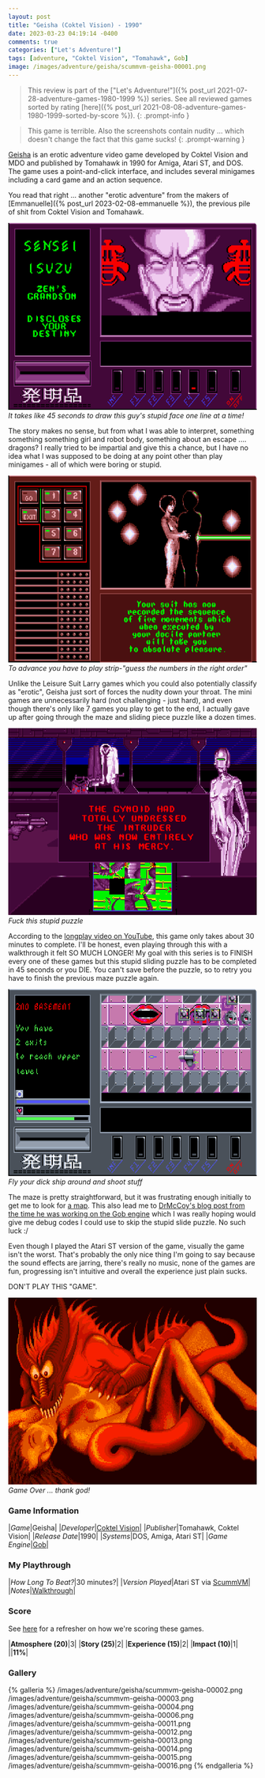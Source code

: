 ```yaml
---
layout: post
title: "Geisha (Coktel Vision) - 1990"
date: 2023-03-23 04:19:14 -0400
comments: true
categories: ["Let's Adventure!"]
tags: [adventure, "Coktel Vision", "Tomahawk", Gob]
image: /images/adventure/geisha/scummvm-geisha-00001.png
---
```

> This review is part of the ["Let's Adventure!"]({% post_url 2021-07-28-adventure-games-1980-1999 %}) series. See all reviewed games sorted by rating [here]({% post_url 2021-08-08-adventure-games-1980-1999-sorted-by-score %}).
{: .prompt-info }

> This game is terrible. Also the screenshots contain nudity ... which doesn't change the fact that this game sucks!
{: .prompt-warning }

[Geisha](https://en.wikipedia.org/wiki/Geisha_(video_game)) is an erotic adventure video game developed by Coktel Vision and MDO and published by Tomahawk in 1990 for Amiga, Atari ST, and DOS. The game uses a point-and-click interface, and includes several minigames including a card game and an action sequence.

You read that right ... another "erotic adventure" from the makers of [Emmanuelle]({% post_url 2023-02-08-emmanuelle %}), the previous pile of shit from Coktel Vision and Tomahawk.

![](/images/adventure/geisha/scummvm-geisha-00005.png)
_It takes like 45 seconds to draw this guy's stupid face one line at a time!_

The story makes no sense, but from what I was able to interpret, something something something girl and robot body, something about an escape .... dragons? I really tried to be impartial and give this a chance, but I have no idea what I was supposed to be doing at any point other than play minigames - all of which were boring or stupid.

![](/images/adventure/geisha/scummvm-geisha-00010.png)
_To advance you have to play strip-"guess the numbers in the right order"_

Unlike the Leisure Suit Larry games which you could also potentially classify as "erotic", Geisha just sort of forces the nudity down your throat. The mini games are unnecessarily hard (not challenging - just hard), and even though there's only like 7 games you play to get to the end, I actually gave up after going through the maze and sliding piece puzzle like a dozen times.

![](/images/adventure/geisha/scummvm-geisha-00018.png)
_Fuck this stupid puzzle_

According to the [longplay video on YouTube](https://www.youtube.com/watch?v=WsPzjGFOumY), this game only takes about 30 minutes to complete. I'll be honest, even playing through this with a walkthrough it felt SO MUCH LONGER! My goal with this series is to FINISH every one of these games but this stupid sliding puzzle has to be completed in 45 seconds or you DIE. You can't save before the puzzle, so to retry you have to finish the previous maze puzzle again.

![](/images/adventure/geisha/scummvm-geisha-00017.png)
_Fly your dick ship around and shoot stuff_

The maze is pretty straightforward, but it was frustrating enough initially to get me to look for [a map](https://gamefaqs.gamespot.com/pc/928267-geisha/faqs/78791/chapter-6-penetration). This also lead me to [DrMcCoy's blog post from the time he was working on the Gob engine](https://drmccoy.de/gobsmacked/?p=512#more-512) which I was really hoping would give me debug codes I could use to skip the stupid slide puzzle. No such luck :/

Even though I played the Atari ST version of the game, visually the game isn't the worst. That's probably the only nice thing I'm going to say because the sound effects are jarring, there's really no music, none of the games are fun, progressing isn't intuitive and overall the experience just plain sucks.

DON'T PLAY THIS "GAME".

![](/images/adventure/geisha/scummvm-geisha-00019.png)
_Game Over ... thank god!_

### Game Information

|*Game*|Geisha|
|*Developer*|[Coktel Vision](https://en.wikipedia.org/wiki/Coktel_Vision)|
|*Publisher*|Tomahawk, Coktel Vision|
|*Release Date*|1990|
|*Systems*|DOS, Amiga, Atari ST|
|*Game Engine*|[Gob](https://wiki.scummvm.org/index.php/Gob)|

### My Playthrough

|*How Long To Beat?*|30 minutes?|
|*Version Played*|Atari ST via [ScummVM](https://www.scummvm.org/)|
|*Notes*|[Walkthrough](https://www.walkthroughking.com/text/geisha.aspx)|

### Score

See [here](https://www.alexbevi.com/blog/2021/07/28/adventure-games-1980-1999/#scoring) for a refresher on how we're scoring these games.

|**Atmosphere (20)**|3|
|**Story (25)**|2|
|**Experience (15)**|2|
|**Impact (10)**|1|
||**11%**|

### Gallery

{% galleria %}
/images/adventure/geisha/scummvm-geisha-00002.png
/images/adventure/geisha/scummvm-geisha-00003.png
/images/adventure/geisha/scummvm-geisha-00004.png
/images/adventure/geisha/scummvm-geisha-00006.png
/images/adventure/geisha/scummvm-geisha-00011.png
/images/adventure/geisha/scummvm-geisha-00012.png
/images/adventure/geisha/scummvm-geisha-00013.png
/images/adventure/geisha/scummvm-geisha-00014.png
/images/adventure/geisha/scummvm-geisha-00015.png
/images/adventure/geisha/scummvm-geisha-00016.png
{% endgalleria %}